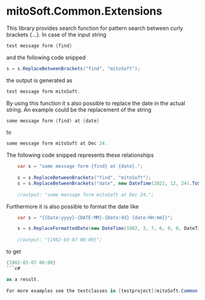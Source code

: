 # mitoSoft.Common.Extensions

This library provides search function for pattern search between curly brackets {...}.
In case of the input string 

```c#
test message form {find}
```

 and the following code snipped

```c#
s = s.ReplaceBetweenBrackets("find", "mitoSoft");
```

the output is generated as 

```c#
test message form mitoSoft.
```

By using this function it s also possible to replace the date in the actual string. An example could be the replacement of the string

```c#
some message form {find} at {date}
```

to 

```c#
some message form mitoSoft at Dec 24.
```

The following code snipped represents these relationships

```c#
    var s = "some message form {find} at {date}.";
    
    s = s.ReplaceBetweenBrackets("find", "mitoSoft");
    s = s.ReplaceBetweenBrackets("date", new DateTime(2021, 12, 24).ToString("MMM dd", System.Globalization.CultureInfo.InvariantCulture));
    
    //output: "some message form mitoSoft at Dec 24.";
```

Furthermore it is also possible to format the date like

```c#
    var s = "{{Date:yyyy}-{DATE:MM}-{Date:dd} {date:HH:mm}}";

    s = s.ReplaceFormattedDate(new DateTime(1982, 3, 7, 6, 0, 0, DateTimeKind.Utc));
	
    //output: "{1982-03-07 06:00}";
```

to get 

```c#
{1982-03-07 06:00}
```c#

as a result.
 
For more examples see the testclasses in [testproject](mitoSoft.Common.Extensions.Tests).